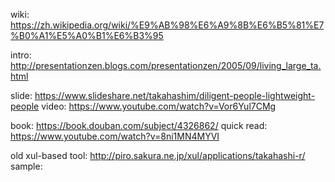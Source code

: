 wiki: https://zh.wikipedia.org/wiki/%E9%AB%98%E6%A9%8B%E6%B5%81%E7%B0%A1%E5%A0%B1%E6%B3%95

intro: http://presentationzen.blogs.com/presentationzen/2005/09/living_large_ta.html

slide: https://www.slideshare.net/takahashim/diligent-people-lightweight-people
video: https://www.youtube.com/watch?v=Vor6Yul7CMg

book: https://book.douban.com/subject/4326862/
quick read: https://www.youtube.com/watch?v=8ni1MN4MYVI

old xul-based tool: http://piro.sakura.ne.jp/xul/applications/takahashi-r/
sample:

